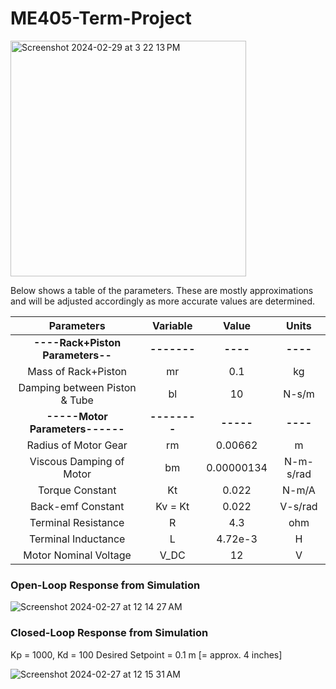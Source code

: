 # ME405-Term-Project

<img width="377" alt="Screenshot 2024-02-29 at 3 22 13 PM" src="https://github.com/alialauren1/ME405-Term-Project/assets/157066441/ba0a9cde-79e9-4b00-a738-473b52efb0eb">


Below shows a table of the parameters. These are mostly approximations and will be adjusted accordingly as more accurate values are determined. 

|          **Parameters**          |   Variable   |    Value   |   Units   |
|:--------------------------------:|:------------:|:----------:|:---------:|
| **----Rack+Piston Parameters--** |  **-------** |  **----**  |  **----** |
|        Mass of Rack+Piston       |      mr      |     0.1    |     kg    |
|   Damping between Piston & Tube  |      bl      |     10     |   N-s/m   |
|  **-----Motor Parameters------** | **--------** |  **-----** |  **----** |
|       Radius of Motor Gear       |      rm      |   0.00662  |     m     |
|     Viscous Damping of Motor     |      bm      | 0.00000134 | N-m-s/rad |
|          Torque Constant         |      Kt      |    0.022   |   N-m/A   |
|         Back-emf Constant        |    Kv = Kt   |    0.022   |  V-s/rad  |
|        Terminal Resistance       |       R      |     4.3    |    ohm    |
| Terminal Inductance              | L            | 4.72e-3    | H         |
| Motor Nominal Voltage            | V_DC         | 12         | V         |

### Open-Loop Response from Simulation

![Screenshot 2024-02-27 at 12 14 27 AM](https://github.com/alialauren1/ME405-Term-Project/assets/157066441/fb641230-9615-4e07-a996-a2f8f92ce283)

### Closed-Loop Response from Simulation 
Kp = 1000, Kd = 100
Desired Setpoint = 0.1 m [= approx. 4 inches]

![Screenshot 2024-02-27 at 12 15 31 AM](https://github.com/alialauren1/ME405-Term-Project/assets/157066441/470a8a85-c9bd-4e56-983b-ea06feaf428f)

